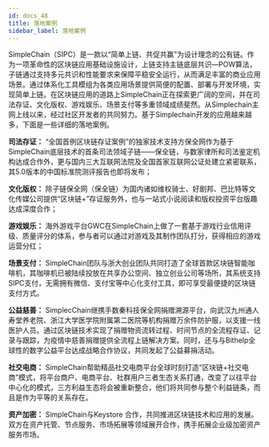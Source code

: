 ```yaml
---
id: docs_48
title: 落地案例
sidebar_label: 落地案例
---
```


SimpleChain（SIPC）是一款以“简单上链、共促共赢”为设计理念的公有链。作为一项革命性的区块链应用基础设施设计，上链支持主链底层共识—POW算法，子链通过支持多元共识和性能要求来保障平稳安全运行，从而满足丰富的商业应用场景。通过体系化工具模组为各类应用场景提供简便的配置、部署与开发环境，实现简单上链。在区块链应用的道路上SimpleChain正在探索更广阔的空间，并在司法存证、文化版权、游戏娱乐、场景支付等多重领域成绩斐然。从Simplechain主网上线以来，经过社区开发者的共同努力。基于Simplechain开发的应用越来越多，下面是一些详细的落地案例。

**司法存证：** “全国首例区块链存证案例”的独家技术支持方保全网作为基于SimpleChain底层技术的首条司法领域子链——保全链，与数家律所和司法鉴定机构达成合作外，更与国内三大互联网法院及全国首家互联网公证处建立紧密联系，其5.0版本的中国标准院测评报告也即将发布；

**文化版权：** 除子链保全网（保全链）为国内诸如维权骑士、好剧邦、巴比特等文化传媒公司提供“区块链+”存证服务外，也与一站式小说阅读和版权投资平台版趣达成深度合作；

**游戏娱乐：** 海外游戏平台GWC在SimpleChain上做了一套基于游戏行业信用评级、质量评分的体系，参与者可以通过对游戏及其制作团队打分，获得相应的游戏运营分红；

**场景支付：** SimpleChain团队与浙大创业团队共同打造了全球首款区块链智能咖啡机，其咖啡机已被陆续投放在共享办公空间、独立创业公司等场所，其系统支持SIPC支付，无需拥有微信、支付宝等中心化支付工具，即可享受最便捷的区块链支付方式。

**公益慈善：** SimplecChain继携手数秦科技保全网捐赠溯源平台，向武汉九州通人寿堂养老院、浙江大学医学院附属第二医院等机构捐赠万余件防护服，以支援一线医护人员。通过区块链技术实现了捐赠物资流转过程、时间节点的全流程存证、记录与跟踪，为疫情中慈善捐赠提供全流程上链解决方案。同时，还与与Bithelp全球性的数字公益平台达成战略合作协议，共同发起了公益募捐活动。

**社交电商：** SimpleChain帮助精品社交电商平台全球时刻打造“区块链+社交电商”模式，将平台商户、电商平台、社群用户三者生态关系打通，改变了以往平台中心化的模式，三方利益生态将会被重新整合，他们将共同参与整个利益链条，而且是作为平等的关系存在。

**资产加密：** SimpleChain与Keystore 合作，共同推进区块链技术和应用的发展。双方在资产托管、节点服务、市场拓展等领域展开合作，携手拓展企业级加密资产服务市场。



